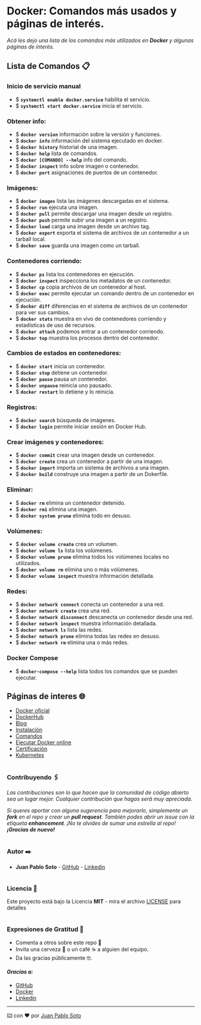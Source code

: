 # Docker: Comandos más usados y páginas de interés.

_Acá les dejo una lista de los comandos más utilizados en **Docker** y algunas páginas de interés._

## Lista de Comandos 📋

### Inicio de servicio manual
* $ **`systemctl enable docker.service`** habilita el servicio.
* $ **`systemctl start docker.service`** inicia el servicio.

### Obtener info:
* $ **`docker version`** información sobre la versión y funciones.
* $ **`docker info`** información del sistema ejecutado en docker.
* $ **`docker history`** historial de una imagen.
* $ **`docker help`** lista de comandos.
* $ **`docker [COMANDO] --help`** info del comando.
* $ **`docker inspect`** info sobre imagen o contenedor.
* $ **`docker port`** asignaciones de puertos de un contenedor.

### Imágenes:
* $ **`docker images`** lista las imágenes descargadas en el sistema.
* $ **`docker run`** ejecuta una imagen.
* $ **`docker pull`** permite descargar una imagen desde un registro.
* $ **`docker push`** permite subir una imagen a un registro.
* $ **`docker load`** carga una imagen desde un archivo tag.
* $ **`docker export`** exporta el sistema de archivos de un contenedor a un tarball local.
* $ **`docker save`** guarda una imagen como un tarball.

### Contenedores corriendo:
* $ **`docker ps`** lista los contenedores en ejecución.
* $ **`docker inspect`** inspecciona los metadatos de un contenedor.
* $ **`docker cp`** copia archivos de un contenedor al host.
* $ **`docker exec`** permite ejecutar un comando dentro de un contenedor en ejecución.
* $ **`docker diff`** diferencias en el sistema de archivos de un contenedor para ver sus cambios.
* $ **`docker stats`** muestra en vivo de contenedores corriendo y estadísticas de uso de recursos.
* $ **`docker attach`** podemos entrar a un contenedor corriendo.
* $ **`docker top`** muestra los procesos dentro del contenedor.

### Cambios de estados en contenedores:
* $ **`docker start`** inicia un contenedor.
* $ **`docker stop`** detiene un contenedor.
* $ **`docker pause`** pausa un contenedor.
* $ **`docker unpause`** reinicia uno pausado.
* $ **`docker restart`** lo detiene y lo reinicia.

### Registros:
* $ **`docker search`** búsqueda de imágenes.
* $ **`docker login`** permite iniciar sesión en Docker Hub.

### Crear imágenes y contenedores:
* $ **`docker commit`** crear una imagen desde un contenedor.
* $ **`docker create`** crea un contenedor a partir de una imagen. 
* $ **`docker import`** importa un sistema de archivos a una imagen.
* $ **`docker build`** construye una imagen a partir de un Dokerfile.

### Eliminar:
* $ **`docker rm`** elimina un contenedor detenido.
* $ **`docker rmi`** elimina una imagen.
* $ **`docker system prune`** elimina todo en desuso.

### Volúmenes:
* $ **`docker volume create`** crea un volumen.
* $ **`docker volume ls`** lista los volúmenes.
* $ **`docker volume prune`** elimina todos los volúmenes locales no utilizados.
* $ **`docker volume rm`** elimina uno o más volúmenes.
* $ **`docker volume inspect`** muestra información detallada.

### Redes:
* $ **`docker network connect`** conecta un contenedor a una red.
* $ **`docker network create`** crea una red.
* $ **`docker network disconnect`** descanecta un contenedor desde una red.
* $ **`docker network inspect`** muestra información detallada.
* $ **`docker network ls`** lista las redes.
* $ **`docker network prune`** elimina todas las redes en desuso.
* $ **`docker network rm`** elimina una o más redes.

### Docker Compose
* $ **`docker-compose --help`** lista todos los comandos que se pueden ejecutar.


## Páginas de interes 🌐

- [Docker oficial](https://www.docker.com/)
- [DockerHub](https://www.docker.com/products/docker-hub)
- [Blog](https://www.docker.com/blog/)
- [Instalación](https://docs.docker.com/engine/install/)
- [Comandos](https://docs.docker.com/engine/reference/commandline/docker/)
- [Ejecutar Docker online](https://labs.play-with-docker.com/)
- [Certificación](https://prod.examity.com/docker/)
- [Kubernetes](https://kubernetes.io/es/)

# 
### Contribuyendo 🖇️

_Las contribuciones son lo que hacen que la comunidad de código abierto sea un lugar mejor. Cualquier contribución que hagas será muy apreciada._

_Si queres aportar con alguna sugerencia para mejorarlo, simplemente un **fork** en el repo y crear un **pull request**. También podes abrir un issue con la etiqueta **enhancement**. ¡No te olvides de sumar una estrella al repo! **¡Gracias de nuevo!**_

# 
### Autor ✒️

* **Juan Pablo Soto** - [GitHub](https://github.com/parrot26) - [Linkedin](www.linkedin.com/in/juanpablosoto26)

# 
### Licencia 📄

Este proyecto está bajo la Licencia **MIT** - mira el archivo [LICENSE](LICENSE) para detalles


# 
### Expresiones de Gratitud 🎁

* Comenta a otros sobre este repo 📢
* Invita una cerveza 🍺 o un café ☕ a alguien del equipo. 
* Da las gracias públicamente 🤓.

#### _Gracias a:_

* [GitHub](https://github.com/)
* [Docker](https://www.docker.com/)
* [Linkedin](https://www.linkedin.com/)

---
⌨️ con ❤️ por [Juan Pablo Soto](https://github.com/parrot26)


 




 




